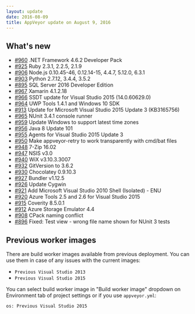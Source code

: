 ```yaml
---
layout: update
date: 2016-08-09
title: AppVeyor update on August 9, 2016
---
```


## What's new 

* [#960](https://github.com/appveyor/ci/issues/960) .NET Framework 4.6.2 Developer Pack
* [#925](https://github.com/appveyor/ci/issues/925) Ruby 2.3.1, 2.2.5, 2.1.9
* [#906](https://github.com/appveyor/ci/issues/906) Node.js 0.10.45-46, 0.12.14-15, 4.4.7, 5.12.0, 6.3.1
* [#903](https://github.com/appveyor/ci/issues/903) Python 2.7.12, 3.4.4, 3.5.2
* [#895](https://github.com/appveyor/ci/issues/895) SQL Server 2016 Developer Edition
* [#967](https://github.com/appveyor/ci/issues/967) Xamarin 4.1.2.18
* [#966](https://github.com/appveyor/ci/issues/966) SSDT update for Visual Studio 2015 (14.0.60629.0)
* [#964](https://github.com/appveyor/ci/issues/964) UWP Tools 1.4.1 and Windows 10 SDK
* [#913](https://github.com/appveyor/ci/issues/913) Update for Microsoft Visual Studio 2015 Update 3 (KB3165756)
* [#965](https://github.com/appveyor/ci/issues/965) NUnit 3.4.1 console runner
* [#959](https://github.com/appveyor/ci/issues/959) Update Windows to support latest time zones
* [#956](https://github.com/appveyor/ci/issues/956) Java 8 Update 101
* [#955](https://github.com/appveyor/ci/issues/955) Agents for Visual Studio 2015 Update 3
* [#950](https://github.com/appveyor/ci/issues/950) Make appveyor-retry to work transparently with cmd/bat files
* [#948](https://github.com/appveyor/ci/issues/948) 7-Zip 16.02
* [#947](https://github.com/appveyor/ci/issues/947) NSIS v3.0
* [#940](https://github.com/appveyor/ci/issues/940) WiX v3.10.3.3007
* [#932](https://github.com/appveyor/ci/issues/932) GitVersion to 3.6.2
* [#930](https://github.com/appveyor/ci/issues/930) Chocolatey 0.9.10.3
* [#927](https://github.com/appveyor/ci/issues/927) Bundler v1.12.5
* [#926](https://github.com/appveyor/ci/issues/926) Update Cygwin
* [#921](https://github.com/appveyor/ci/issues/921) Add Microsoft Visual Studio 2010 Shell (Isolated) - ENU
* [#920](https://github.com/appveyor/ci/issues/920) Azure Tools 2.5 and 2.6 for Visual Studio 2015
* [#915](https://github.com/appveyor/ci/issues/915) Coverity 8.5.0.1
* [#912](https://github.com/appveyor/ci/issues/912) Azure Storage Emulator 4.4
* [#908](https://github.com/appveyor/ci/issues/908) CPack naming conflict
* [#896](https://github.com/appveyor/ci/issues/896) Fixed: Test view - wrong file name shown for NUnit 3 tests



## Previous worker images

There are build worker images available from previous deployment. You can use them in case of any issues with the current images:

- `Previous Visual Studio 2013`
- `Previous Visual Studio 2015`

You can select build worker image in "Build worker image" dropdown on Environment tab of project settings or if you use `appveyor.yml`:

    os: Previous Visual Studio 2015